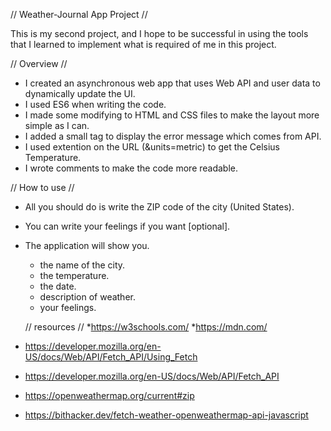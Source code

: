  // Weather-Journal App Project //

  This is my second project, and I hope to be successful in using the tools that I learned to implement what is required of me in this project.

 
 // Overview // 

* I created an asynchronous web app that uses Web API and user data to dynamically update the UI. 
* I used ES6 when writing the code.
* I made some modifying to HTML and CSS files to make the layout more simple as I can.
* I added a small tag to display the error message which comes from API.
* I used extention on the URL (&units=metric) to get the Celsius Temperature.
* I wrote comments to make the code more readable.

 // How to use // 

* All you should do is write the ZIP code of the city (United States).
* You can write your feelings if you want [optional].
* The application will show you.
  - the name of the city. 
  - the temperature.
  - the date.
  - description of weather.
  - your feelings.

  // resources // 
*https://w3schools.com/
*https://mdn.com/
* https://developer.mozilla.org/en-US/docs/Web/API/Fetch_API/Using_Fetch
* https://developer.mozilla.org/en-US/docs/Web/API/Fetch_API
* https://openweathermap.org/current#zip
* https://bithacker.dev/fetch-weather-openweathermap-api-javascript